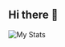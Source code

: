 ## Hi there 👋

![My Stats](https://github-readme-stats.vercel.app/api?username=dedestem&show_icons=true&theme=radical)
